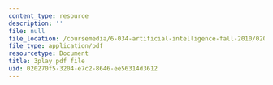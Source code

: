 ```yaml
---
content_type: resource
description: ''
file: null
file_location: /coursemedia/6-034-artificial-intelligence-fall-2010/020270f53204e7c28646ee56314d3612_Tl_p5pgBsyM.pdf
file_type: application/pdf
resourcetype: Document
title: 3play pdf file
uid: 020270f5-3204-e7c2-8646-ee56314d3612
---
```

